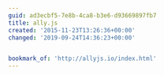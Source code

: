 ```yaml
---
guid: ad3ecbf5-7e8b-4ca8-b3e6-d93669897fb7
title: ally.js
created: '2015-11-23T13:26:36+00:00'
changed: '2019-09-24T14:36:23+00:00'


bookmark_of: 'http://allyjs.io/index.html'
---
```




